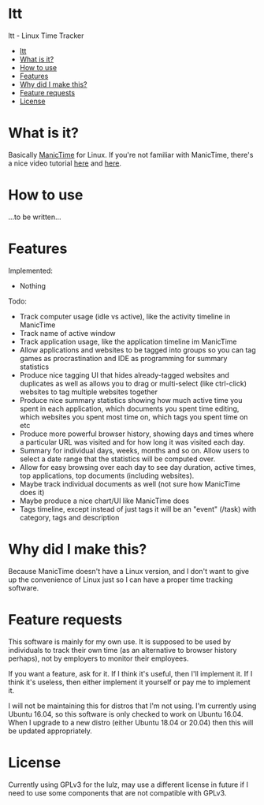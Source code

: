 # ltt
ltt - Linux Time Tracker 

- [ltt](#ltt)
- [What is it?](#what-is-it)
- [How to use](#how-to-use)
- [Features](#features)
- [Why did I make this?](#why-did-i-make-this)
- [Feature requests](#feature-requests)
- [License](#license)

# What is it?

Basically [ManicTime](https://www.manictime.com) for Linux. If you're not familiar with ManicTime, there's a nice video tutorial [here](https://www.youtube.com/watch?v=3lBCzW9P5mY) and [here](https://www.youtube.com/watch?v=A-Wp24Lr37k).

# How to use

...to be written...

# Features 

Implemented:

- Nothing

Todo:

- Track computer usage (idle vs active), like the activity timeline in ManicTime
- Track name of active window
- Track application usage, like the application timeline im ManicTime
- Allow applications and websites to be tagged into groups so you can tag games as procrastination and IDE as programming for summary statistics
- Produce nice tagging UI that hides already-tagged websites and duplicates as well as allows you to drag or multi-select (like ctrl-click) websites to tag multiple websites together
- Produce nice summary statistics showing how much active time you spent in each application, which documents you spent time editing, which websites you spent most time on, which tags you spent time on etc
- Produce more powerful browser history, showing days and times where a particular URL was visited and for how long it was visited each day. 
- Summary for individual days, weeks, months and so on. Allow users to select a date range that the statistics will be computed over. 
- Allow for easy browsing over each day to see day duration, active times, top applications, top documents (including websites). 
- Maybe track individual documents as well (not sure how ManicTime does it)
- Maybe produce a nice chart/UI like ManicTime does
- Tags timeline, except instead of just tags it will be an "event" (/task) with category, tags and description


# Why did I make this? 

Because ManicTime doesn't have a Linux version, and I don't want to give up the convenience of Linux just so I can have a proper time tracking software. 

# Feature requests

This software is mainly for my own use. It is supposed to be used by individuals to track their own time (as an alternative to browser history perhaps), not by employers to monitor their employees.  

If you want a feature, ask for it. If I think it's useful, then I'll implement it. If I think it's useless, then either implement it yourself or pay me to implement it. 

I will not be maintaining this for distros that I'm not using. I'm currently using Ubuntu 16.04, so this software is only checked to work on Ubuntu 16.04. When I upgrade to a new distro (either Ubuntu 18.04 or 20.04) then this will be updated appropriately. 

# License

Currently using GPLv3 for the lulz, may use a different license in future if I need to use some components that are not compatible with GPLv3. 
